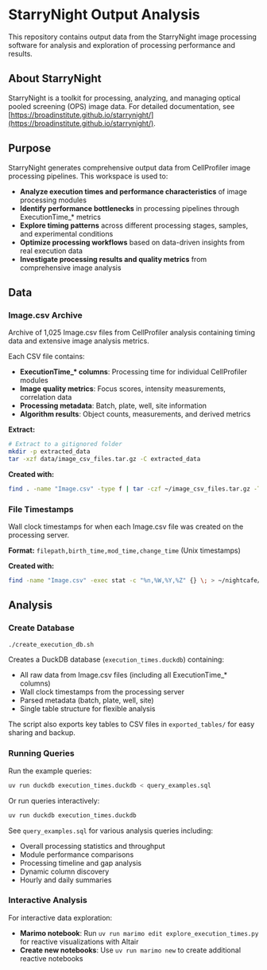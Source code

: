 # StarryNight Output Analysis

This repository contains output data from the StarryNight image processing software for analysis and exploration of processing performance and results.

## About StarryNight

StarryNight is a toolkit for processing, analyzing, and managing optical pooled screening (OPS) image data. For detailed documentation, see [https://broadinstitute.github.io/starrynight/](https://broadinstitute.github.io/starrynight/).

## Purpose

StarryNight generates comprehensive output data from CellProfiler image processing pipelines. This workspace is used to:

- **Analyze execution times and performance characteristics** of image processing modules
- **Identify performance bottlenecks** in processing pipelines through ExecutionTime_* metrics
- **Explore timing patterns** across different processing stages, samples, and experimental conditions
- **Optimize processing workflows** based on data-driven insights from real execution data
- **Investigate processing results and quality metrics** from comprehensive image analysis

## Data

### Image.csv Archive
Archive of 1,025 Image.csv files from CellProfiler analysis containing timing data and extensive image analysis metrics.

Each CSV file contains:
- **ExecutionTime_\* columns**: Processing time for individual CellProfiler modules
- **Image quality metrics**: Focus scores, intensity measurements, correlation data
- **Processing metadata**: Batch, plate, well, site information
- **Algorithm results**: Object counts, measurements, and derived metrics

**Extract:**
```bash
# Extract to a gitignored folder
mkdir -p extracted_data
tar -xzf data/image_csv_files.tar.gz -C extracted_data
```

**Created with:**
```bash
find . -name "Image.csv" -type f | tar -czf ~/image_csv_files.tar.gz -T -
```

### File Timestamps
Wall clock timestamps for when each Image.csv file was created on the processing server.

**Format:** `filepath,birth_time,mod_time,change_time` (Unix timestamps)

**Created with:**
```bash
find -name "Image.csv" -exec stat -c "%n,%W,%Y,%Z" {} \; > ~/nightcafe/file_timestamps_raw.csv
```

## Analysis

### Create Database
```bash
./create_execution_db.sh
```

Creates a DuckDB database (`execution_times.duckdb`) containing:
- All raw data from Image.csv files (including all ExecutionTime_* columns)
- Wall clock timestamps from the processing server
- Parsed metadata (batch, plate, well, site)
- Single table structure for flexible analysis

The script also exports key tables to CSV files in `exported_tables/` for easy sharing and backup.

### Running Queries

Run the example queries:
```bash
uv run duckdb execution_times.duckdb < query_examples.sql
```

Or run queries interactively:
```bash
uv run duckdb execution_times.duckdb
```

See `query_examples.sql` for various analysis queries including:
- Overall processing statistics and throughput
- Module performance comparisons
- Processing timeline and gap analysis
- Dynamic column discovery
- Hourly and daily summaries

### Interactive Analysis

For interactive data exploration:
- **Marimo notebook**: Run `uv run marimo edit explore_execution_times.py` for reactive visualizations with Altair
- **Create new notebooks**: Use `uv run marimo new` to create additional reactive notebooks